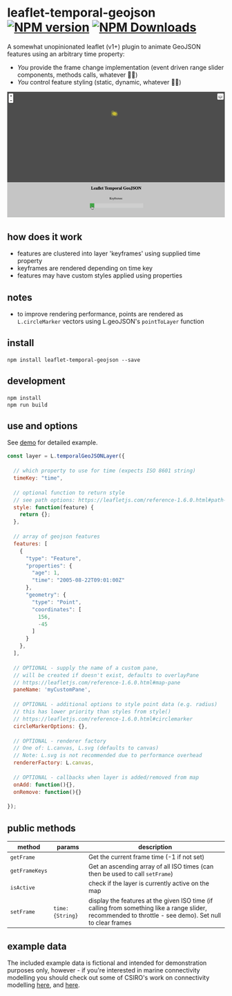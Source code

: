 # leaflet-temporal-geojson [![NPM version][npm-image]][npm-url] [![NPM Downloads][npm-downloads-image]][npm-url]

A somewhat unopinionated leaflet (v1+) plugin to animate GeoJSON features using an arbitrary time property:

- *You* provide the frame change implementation (event driven range slider components, methods calls, whatever 🤷‍♂️)
- *You* control feature styling (static, dynamic, whatever 🤷‍♀️)

![Screenshot](/screenshots/keyframes.gif?raw=true)

## how does it work

- features are clustered into layer 'keyframes' using supplied time property
- keyframes are rendered depending on time key
- features may have custom styles applied using properties

## notes
- to improve rendering performance, points are rendered as `L.circleMarker` vectors using L.geoJSON's `pointToLayer` function 

## install
```shell
npm install leaflet-temporal-geojson --save
```

## development
```shell
npm install 
npm run build
```

## use and options

See [demo](https://onaci.github.io/leaflet-temporal-geojson/) for detailed example.

```javascript
const layer = L.temporalGeoJSONLayer({

  // which property to use for time (expects ISO 8601 string)
  timeKey: "time",
  
  // optional function to return style 
  // see path options: https://leafletjs.com/reference-1.6.0.html#path-option
  style: function(feature) { 
    return {}; 
  },
  
  // array of geojson features
  features: [
    {
      "type": "Feature",
      "properties": {
        "age": 1,
        "time": "2005-08-22T09:01:00Z"
      },
      "geometry": {
        "type": "Point",
        "coordinates": [
          156,
          -45
        ]
      }
    },
  ],

  // OPTIONAL - supply the name of a custom pane,
  // will be created if doesn't exist, defaults to overlayPane
  // https://leafletjs.com/reference-1.6.0.html#map-pane
  paneName: 'myCustomPane',

  // OPTIONAL - additional options to style point data (e.g. radius)
  // this has lower priority than styles from style()
  // https://leafletjs.com/reference-1.6.0.html#circlemarker
  circleMarkerOptions: {},

  // OPTIONAL - renderer factory
  // One of: L.canvas, L.svg (defaults to canvas)
  // Note: L.svg is not recommended due to performance overhead
  rendererFactory: L.canvas,

  // OPTIONAL - callbacks when layer is added/removed from map
  onAdd: function(){},
  onRemove: function(){}

});
```

## public methods

|method|params|description|
|---|---|---|
|`getFrame`||Get the current frame time (-1 if not set)|
|`getFrameKeys`||Get an ascending array of all ISO times (can then be used to call `setFrame`)|
|`isActive`||check if the layer is currently active on the map|
|`setFrame`|`time: {String}`|display the features at the given ISO time (if calling from something like a range slider, recommended to throttle - see demo). Set null to clear frames|


## example data

The included example data is fictional and intended for demonstration purposes only, however - if you're interested in marine connectivity modelling you should check out some of CSIRO's work on connectivity modelling [here](https://connie.csiro.au), and [here](https://www.csiro.au/en/Research/OandA/Areas/Marine-resources-and-industries/Marine-biodiversity/CONNIE).

[npm-image]: https://badge.fury.io/js/leaflet-temporal-geojson.svg
[npm-url]: https://www.npmjs.com/package/leaflet-temporal-geojson
[npm-downloads-image]: https://img.shields.io/npm/dt/leaflet-temporal-geojson.svg